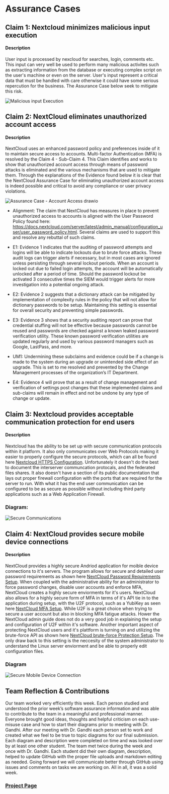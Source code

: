 # Assurance Cases

## Claim 1: Nextcloud minimizes malicious input execution
#### Description
User input is processed by nexcloud for searches, login, comments etc. This input can very well be used to perform many malicious activites such as extracting information from the database or executing complex script on the user's machine or even on the server. User's input represent a critical data that must be handled with care otherwise it could have some serious repercution for the business. 
The Assurance Case below seek to mitigate this risk. 

![Malicious input Execution](./Assurance%20Case%20-%20Malicious%20Input.png "Malicious Input Execution")


## Claim 2: NextCloud eliminates unauthorized account access
#### Description
NextCloud uses an enhanced password policy and preferences inside of it to maintain secure access to accounts. Multi-factor Authentication (MFA) is resolved by the Claim 4 - Sub-Claim 4. This Claim identifies and works to show that unauthorized account access through means of password attacks is eliminated and the various mechanisms that are used to mitigate them. Through the explanations of the Evidence found below it is clear that the NextCloud Assurance Case for eliminating unauthorized account access is indeed possible and critical to avoid any compliance or user privacy violations.  

![Assurance Case - Account Access drawio](https://github.com/Hinrichsta/FA23-Cyber8420/assets/143133739/bb1240ba-577a-46e6-9bf6-1261e0efc286)

* Alignment: The claim that NextCloud has measures in place to prevent unauthorized access to accounts is aligned with the User Password Policy found here: https://docs.nextcloud.com/server/latest/admin_manual/configuration_user/user_password_policy.html. Several claims are used to support this and resolve any rebuttal of such claims.
  
* E1: Evidence 1 indicates that the auditing of password attempts and logins will be able to indicate lockouts due to brute force attacks. These audit logs can trigger alerts if necessary, but in most cases are ignored unless persisting through several lockout periods. When an account is locked out due to failed login attempts, the account will be automatically unlocked after a period of time. Should the password lockout be activated 3 consecutive times the SIEM would trigger alerts for more investigation into a potential ongoing attack.

* E2: Evidence 2 suggests that a dictionary attack can be mitigated by implementation of complexity rules in the policy that will not allow for dictionary passwords to be setup. Maintaining this setting is essential for overall security and preventing simple passwords.
  
* E3: Evidence 3 shows that a security auditing report can prove that credential stuffing will not be effective because passwords cannot be reused and passwords are checked against a known leaked password verification utility. These known password verification utilities are updated regularly and used by various password managers such as Google, LastPass, and more.

* UM1: Undermining these subclaims and evidence could be if a change is made to the system during an upgrade or unintended side effect of an upgrade. This is set to me resolved and prevented by the Change Management processes of the organization’s IT Department.

* E4: Evidence 4 will prove that as a result of change management and verification of settings post changes that these implemented claims and sub-claims will remain in effect and not be undone by any type of change or update. 


## Claim 3: Nextcloud provides acceptable communication protection for end users
#### Description
Nextcloud has the ability to be set up with secure communication protocols within it platform.  It also only communicates over Web Protocols making it easier to properly configure the secure protocols, which can all be found here [Nextcloud HTTPS Configuration](https://docs.nextcloud.com/server/latest/admin_manual/installation/harden_server.html#use-https).  Unfortunately it doesn't do the best to document the interserver communcation protocals, and the federated files shares.  It also doesn't have a section of its public documentation that lays out proper firewall configuration with the ports that are required for the server to run.  With what it has the end user communication can be configured to be as secure as possible without including third party applications such as a Web Application Firewall.
### Diagram:
![Secure Communications](https://raw.githubusercontent.com/Hinrichsta/FA23-Cyber8420/main/Assurance%20Case/Assurance%20Case%20-%20Secure%20Communication.webp)


## Claim 4: NextCloud provides secure mobile device connections
#### Description
NextCloud provides a highly secure Andriod application for moible device connections to it's servers. The program allows for secure and detailed user password requirements as shown here [NextCloud Password Requirements Setup](https://docs.nextcloud.com/server/20/Nextcloud_Server_Administration_Manual.pdf). When coupled with the administrative ability for an administrator to force password changes, disable user accounts and enforce MFA, NextCloud creates a highly secure enviorments for it's users. NextCloud also allows for a highly secure form of MFA in terms of it's API tie in to the application during setup, with the U2F protocol, such as a YubiKey as seen here [NextCloud MFA Setup](https://docs.nextcloud.com/server/stable/Nextcloud_Server_Administration_Manual.pdf).  While U2F is a great choice when trying to secure a user account but also in blocking MFA fatigue attacks.  Hower the NextCloud admin guide does not do a very good job in explaining the setup and configuration of U2F within it's software. Another important aspect of protecting NextCloud users and it's plattform is turning on and utilizing the brute-force API as shown here [NextCloud brute-force Protection Setup](https://docs.nextcloud.com/server/latest/admin_manual/configuration_server/bruteforce_configuration.html).  The only draw back to this setting is the neccesity of the system administrator to understand the Linux server enviorment and be able to properly edit configuration files. 
### Diagram
![Secure Mobile Device Connection](./CEH%20Mobile%20Device%20Assurance%20Case%20Final.png)

## Team Reflection & Contributions
Our team worked very efficiently this week.  Each person studied and understood the prior week’s software assurance information and was able to contribute to the team in a meaningful and professional manner. Everyone brought good ideas, thoughts and helpful criticism on each use-misuse case and how to start their diagrams prior to meeting with Dr. Gandhi.  After our meeting with Dr. Gandhi each person set to work and created what we feel to be true to topic diagrams for our final submission. Each diagram and description were completed on time and was looked over by at least one other student.  The team met twice during the week and once with Dr. Gandhi.  Each student did their own diagram, description, helped to update GitHub with the proper file uploads and markdown editing as needed. Going forward we will communicate better through GitHub using issues and comments on tasks we are working on. All in all, it was a solid week.


### [Project Page](https://github.com/users/Hinrichsta/projects/2/views/1)

